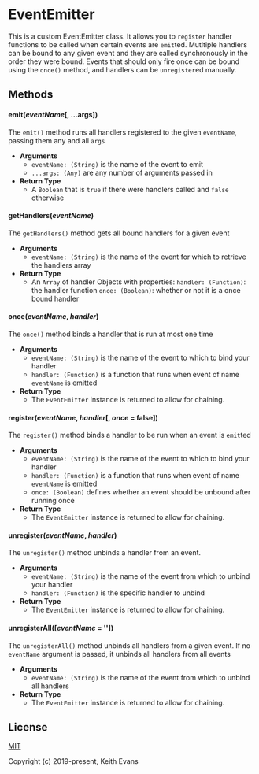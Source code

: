 # EventEmitter
This is a custom EventEmitter class. It allows you to `register` handler functions to be called when certain events are `emit`ted. Mutltiple handlers can be bound to any given event and they are called synchronously in the order they were bound. Events that should only fire once can be bound using the `once()` method, and handlers can be `unregister`ed manually.

## Methods

#### emit(_eventName_[, ...args])
The `emit()` method runs all handlers registered to the given `eventName`, passing them any and all `args`
  * **Arguments**
    * `eventName: (String)` is the name of the event to emit
    * `...args: (Any)` are any number of arguments passed in
  * **Return Type**
    * A `Boolean` that is `true` if there were handlers called and `false` otherwise

#### getHandlers(_eventName_)
The `getHandlers()` method gets all bound handlers for a given event
  * **Arguments**
    * `eventName: (String)` is the name of the event for which to retrieve the handlers array
  * **Return Type**
    * An `Array` of handler Objects with properties: 
    `handler: (Function)`: the handler function
    `once: (Boolean)`: whether or not it is a once bound handler

#### once(_eventName_, _handler_)
The `once()` method binds a handler that is run at most one time
  * **Arguments**
    * `eventName: (String)` is the name of the event to which to bind your handler
    * `handler: (Function)` is a function that runs when event of name `eventName` is emitted
  * **Return Type**
    * The `EventEmitter` instance is returned to allow for chaining.

#### register(_eventName_, _handler_[, _once_ = false])
  The `register()` method binds a handler to be run when an event is `emit`ted
  * **Arguments**
    * `eventName: (String)` is the name of the event to which to bind your handler
    * `handler: (Function)` is a function that runs when event of name `eventName` is emitted
    * `once: (Boolean)` defines whether an event should be unbound after running once
  * **Return Type**
    * The `EventEmitter` instance is returned to allow for chaining.

#### unregister(_eventName_, _handler_)
  The `unregister()` method unbinds a handler from an event. 
  * **Arguments**
    * `eventName: (String)` is the name of the event from which to unbind your handler
    * `handler: (Function)` is the specific handler to unbind
  * **Return Type**
    * The `EventEmitter` instance is returned to allow for chaining.
    
#### unregisterAll([_eventName_ = ''])
  The `unregisterAll()` method unbinds all handlers from a given event. If no `eventName` argument is passed, it unbinds all handlers from all events
  * **Arguments**
    * `eventName: (String)` is the name of the event from which to unbind all handlers
  * **Return Type**
    * The `EventEmitter` instance is returned to allow for chaining.

## License

[MIT](http://opensource.org/licenses/MIT)

Copyright (c) 2019-present, Keith Evans